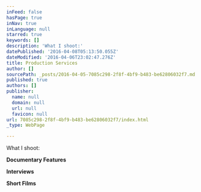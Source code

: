 ```yaml
---
inFeed: false
hasPage: true
inNav: true
inLanguage: null
starred: true
keywords: []
description: 'What I shoot:'
datePublished: '2016-04-08T05:13:50.055Z'
dateModified: '2016-04-06T23:02:47.276Z'
title: Production Services
author: []
sourcePath: _posts/2016-04-05-7085c298-2f8f-4bf9-b483-be62806032f7.md
published: true
authors: []
publisher:
  name: null
  domain: null
  url: null
  favicon: null
url: 7085c298-2f8f-4bf9-b483-be62806032f7/index.html
_type: WebPage

---
```

What I shoot:

**Documentary Features**

**Interviews**

**Short Films**
